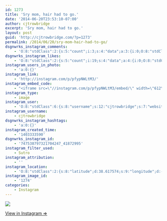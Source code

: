 ```yaml
---
id: 1273
title: 'Sry mom, hair had to go.'
date: '2014-06-20T23:53:10-07:00'
author: cjtrowbridge
excerpt: 'Sry mom, hair had to go.'
layout: post
guid: 'http://cjtrowbridge.com/?p=1273'
permalink: /2014/06/20/sry-mom-hair-had-to-go/
dsgnwrks_instagram_comments:
    - 'O:8:"stdClass":2:{s:5:"count";i:3;s:4:"data";a:3:{i:0;O:8:"stdClass":4:{s:12:"created_time";s:10:"1403334039";s:4:"text";s:16:"Bring it back :(";s:4:"from";O:8:"stdClass":4:{s:8:"username";s:12:"pdxwonderboy";s:15:"profile_picture";s:84:"https://instagramimages-a.akamaihd.net/profiles/profile_32060586_75sq_1376987150.jpg";s:2:"id";s:8:"32060586";s:9:"full_name";s:12:"Ilan Gerould";}s:2:"id";s:18:"747542564662333843";}i:1;O:8:"stdClass":4:{s:12:"created_time";s:10:"1403334315";s:4:"text";s:6:"Never!";s:4:"from";O:8:"stdClass":4:{s:8:"username";s:12:"cjtrowbridge";s:15:"profile_picture";s:103:"https://igcdn-photos-f-a.akamaihd.net/hphotos-ak-xpa1/t51.2885-19/925559_452430704897917_67836701_a.jpg";s:2:"id";s:8:"41872995";s:9:"full_name";s:13:"CJ Trowbridge";}s:2:"id";s:18:"747544876495589874";}i:2;O:8:"stdClass":4:{s:12:"created_time";s:10:"1403361702";s:4:"text";s:6:"Not ok";s:4:"from";O:8:"stdClass":4:{s:8:"username";s:7:"sematic";s:15:"profile_picture";s:108:"https://igcdn-photos-f-a.akamaihd.net/hphotos-ak-xpa1/t51.2885-19/10684249_1544774155741845_1853410192_a.jpg";s:2:"id";s:8:"16203052";s:9:"full_name";s:7:"sematic";}s:2:"id";s:18:"747774614237532687";}}}'
dsgnwrks_instagram_likes:
    - 'O:8:"stdClass":2:{s:5:"count";i:19;s:4:"data";a:4:{i:0;O:8:"stdClass":4:{s:8:"username";s:11:"rasmith1987";s:15:"profile_picture";s:84:"https://instagramimages-a.akamaihd.net/profiles/profile_45505136_75sq_1367989942.jpg";s:2:"id";s:8:"45505136";s:9:"full_name";s:3:"Rob";}i:1;O:8:"stdClass":4:{s:8:"username";s:11:"luxaholic13";s:15:"profile_picture";s:85:"https://instagramimages-a.akamaihd.net/profiles/profile_146236868_75sq_1376471040.jpg";s:2:"id";s:9:"146236868";s:9:"full_name";s:14:"Travis Leitner";}i:2;O:8:"stdClass":4:{s:8:"username";s:8:"napabrad";s:15:"profile_picture";s:84:"https://instagramimages-a.akamaihd.net/profiles/profile_50660822_75sq_1390431814.jpg";s:2:"id";s:8:"50660822";s:9:"full_name";s:12:"Bradley ford";}i:3;O:8:"stdClass":4:{s:8:"username";s:9:"jayray313";s:15:"profile_picture";s:85:"https://instagramimages-a.akamaihd.net/profiles/profile_173941734_75sq_1376854098.jpg";s:2:"id";s:9:"173941734";s:9:"full_name";s:15:"Jason Reinhardt";}}}'
instagram_users_in_photo:
    - 'a:0:{}'
instagram_link:
    - 'http://instagram.com/p/pfypNWLtM3/'
instagram_embed_code:
    - "<iframe src=\"//instagram.com/p/pfypNWLtM3/embed/\" width=\"612\" height=\"710\" frameborder=\"0\" scrolling=\"no\" allowtransparency=\"true\"></iframe>\n"
instagram_type:
    - image
instagram_user:
    - 'O:8:"stdClass":6:{s:8:"username";s:12:"cjtrowbridge";s:7:"website";s:0:"";s:15:"profile_picture";s:103:"https://igcdn-photos-f-a.akamaihd.net/hphotos-ak-xpa1/t51.2885-19/925559_452430704897917_67836701_a.jpg";s:9:"full_name";s:13:"CJ Trowbridge";s:3:"bio";s:0:"";s:2:"id";s:8:"41872995";}'
instagram_username:
    - cjtrowbridge
dsgnwrks_instagram_hashtags:
    - 'a:0:{}'
instagram_created_time:
    - '1403333590'
dsgnwrks_instagram_id:
    - '747538797321704247_41872995'
instagram_filter_used:
    - Sutro
instagram_attribution:
    - ''
instagram_location:
    - 'O:8:"stdClass":2:{s:8:"latitude";d:38.617574;s:9:"longitude";d:-121.5200131;}'
instagram_image_id:
    - '1274'
categories:
    - Instagram
---
```


[![](http://blog.cjtrowbridge.com/wp-content/uploads/2014/06/10387935_143175925852687_2058297129_n.jpg)](http://instagram.com/p/pfypNWLtM3/)

[View in Instagram ⇒](http://instagram.com/p/pfypNWLtM3/)